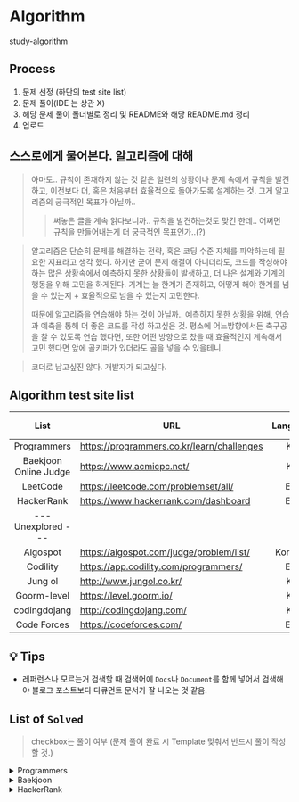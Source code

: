# Algorithm
study-algorithm

## Process
1. 문제 선정 (하단의 test site list)
2. 문제 풀이(IDE 는 상관 X)
3. 해당 문제 풀이 폴더별로 정리 및 README와 해당 README.md 정리
4. 업로드

## 스스로에게 물어본다. 알고리즘에 대해  
> 아마도.. 규칙이 존재하지 않는 것 같은 일련의 상황이나 문제 속에서 규칙을 발견하고, 이전보다 더, 혹은 처음부터 효율적으로 돌아가도록 설계하는 것.
> 그게 알고리즘의 궁극적인 목표가 아닐까..
>> 써놓은 글을 계속 읽다보니까.. 규칙을 발견하는것도 맞긴 한데.. 어쩌면 규칙을 만들어내는게 더 궁극적인 목표인가..(?)

> 알고리즘은 단순히 문제를 해결하는 전략, 혹은 코딩 수준 자체를 파악하는데 필요한 지표라고 생각 했다.
> 하지만 굳이 문제 해결이 아니더라도, 코드를 작성해야하는 많은 상황속에서 예측하지 못한 상황들이 발생하고, 더 나은 설계와 기계의 행동을 위해 고민을 하게된다.
> 기계는 늘 한계가 존재하고, 어떻게 해야 한계를 넘을 수 있는지 + 효율적으로 넘을 수 있는지 고민한다.
>
> 때문에 알고리즘을 연습해야 하는 것이 아닐까.. 예측하지 못한 상황을 위해, 연습과 예측을 통해 더 좋은 코드를 작성 하고싶은 것.
> 평소에 어느방향에서든 축구공을 찰 수 있도록 연습 했다면, 또한 어떤 방향으로 찼을 때 효율적인지 계속해서 고민 했다면 앞에 골키퍼가 있더라도 골을 넣을 수 있을테니.

> 코더로 남고싶진 않다. 개발자가 되고싶다.

## Algorithm test site list
|         List          | URL                                        | Language | Remarks |         My own         |
| :-------------------: | ------------------------------------------ | :------: | :-----: | :--------------------: |
|      Programmers      | https://programmers.co.kr/learn/challenges |   Kor    |         |                        |
| Baekjoon Online Judge | https://www.acmicpc.net/                   |   Kor    |         |  [Link][my_Baekjoon]   |
|       LeetCode        | https://leetcode.com/problemset/all/       |   Eng    |         |  [Link][my_Leetcode]   |
|      HackerRank       | https://www.hackerrank.com/dashboard       |   Eng    |         | [Link][my_Programmers] |
|  --- Unexplored ---   |                                            |          |         |                        |
|       Algospot        | https://algospot.com/judge/problem/list/   | Kor+Eng  |         |  [Link][my_Algospot]   |
|       Codility        | https://app.codility.com/programmers/      |   Eng    |         |                        |
|        Jung ol        | http://www.jungol.co.kr/                   |   Kor    |         |                        |
|      Goorm-level      | https://level.goorm.io/                    |   Kor    |         |                        |
|     codingdojang      | http://codingdojang.com/                   |   Kor    |         |                        |
|      Code Forces      | https://codeforces.com/                    |   Eng    |         |                        |

[my_Baekjoon]: https://www.acmicpc.net/user/dnr1105
[my_Programmers]: https://www.hackerrank.com/dnr1105
[my_Algospot]: https://algospot.com/user/profile/92448
[my_Leetcode]: https://leetcode.com/dnr1105/

## :bulb: Tips
- 레퍼런스나 모르는거 검색할 때 검색어에 `Docs`나 `Document`를 함께 넣어서 검색해야 블로그 포스트보다 다큐먼트 문서가 잘 나오는 것 같음.

## List of `Solved`
> checkbox는 풀이 여부 (문제 풀이 완료 시 Template 맞춰서 반드시 풀이 작성 할 것.)

<details><summary>Programmers</summary>

### Level 2
- [ ] [42583 - 다리를 지나는 트럭](https://programmers.co.kr/learn/courses/30/lessons/42583)
- [x] [60057 - 문자열 압축](https://programmers.co.kr/learn/courses/30/lessons/60057)

### Level 1
- [x] [12901 - 2016년](https://programmers.co.kr/learn/courses/30/lessons/12901)
- [x] [12903 - 가운데 글자 가져오기](https://programmers.co.kr/learn/courses/30/lessons/12903)
- [x] [12906 - 같은 숫자는 싫어](https://programmers.co.kr/learn/courses/30/lessons/12906)
- [x] [12910 - 나누어 떨어지는 숫자 배열](https://programmers.co.kr/learn/courses/30/lessons/12910)
- [x] [12912 - 두 정수 사이의 합](https://programmers.co.kr/learn/courses/30/lessons/12912)
- [x] [12915 - 문자열 내 마음대로 정렬하기](https://programmers.co.kr/learn/courses/30/lessons/12915)
- [x] [12916 - 문자열 내 p와 y의 개수](https://programmers.co.kr/learn/courses/30/lessons/12916)
- [ ] [12917 - 문자열 내림차순으로 배치하기](https://programmers.co.kr/learn/courses/30/lessons/12917)
- [x] [12918 - 문자열 다루기 기본](https://programmers.co.kr/learn/courses/30/lessons/12918)
- [x] [12919 - 서울에서 김서방 찾기](https://programmers.co.kr/learn/courses/30/lessons/12919)
- [x] [12921 - 소수 찾기](https://programmers.co.kr/learn/courses/30/lessons/12921)
- [x] [12922 - 수박수박수박수박수박수?](https://programmers.co.kr/learn/courses/30/lessons/12922)
- [x] [12925 - 문자열을 정수로 바꾸기](https://programmers.co.kr/learn/courses/30/lessons/12925)
- [ ] [12926 - 시저 암호](https://programmers.co.kr/learn/courses/30/lessons/12926)
- [x] [12928 - 약수의 합](https://programmers.co.kr/learn/courses/30/lessons/12928)
- [x] [12930 - 이상한 문자 만들기](https://programmers.co.kr/learn/courses/30/lessons/12930)
- [x] [12931 - 자릿수 더하기](https://programmers.co.kr/learn/courses/30/lessons/12931)
- [x] [12932 - 자연수 뒤집어 배열로 만들기](https://programmers.co.kr/learn/courses/30/lessons/12932)
- [ ] [12933 - 정수 내림차순으로 배치하기](https://programmers.co.kr/learn/courses/30/lessons/12933)
- [ ] [12934 - 정수 제곱근 판별](https://programmers.co.kr/learn/courses/30/lessons/12934)
- [ ] [12935 - 제일 작은 수 제거하기](https://programmers.co.kr/learn/courses/30/lessons/12935)
- [x] [12937 - 짝수와 홀수](https://programmers.co.kr/learn/courses/30/lessons/12937)
- [ ] [12940 - 최대공약수와 최소공배수](https://programmers.co.kr/learn/courses/30/lessons/12940)
- [ ] [12943 - 콜라츠 추측](https://programmers.co.kr/learn/courses/30/lessons/12943)
- [x] [12944 - 평균 구하기](https://programmers.co.kr/learn/courses/30/lessons/12944)
- [x] [12947 - 하샤드 수](https://programmers.co.kr/learn/courses/30/lessons/12947)
- [ ] [12948 - 핸드폰 번호 가리기](https://programmers.co.kr/learn/courses/30/lessons/12948)
- [ ] [12950 - 행렬의 덧셈](https://programmers.co.kr/learn/courses/30/lessons/12950)
- [x] [12954 - x만큼 간격이 있는 n개의 숫자](https://programmers.co.kr/learn/courses/30/lessons/12954)
- [x] [12969 - 직사각형 별찍기](https://programmers.co.kr/learn/courses/30/lessons/12969)
- [x] [42576 - 완주하지 못한 선수](https://programmers.co.kr/learn/courses/30/lessons/42576)
- [x] [42748 - K번째수](https://programmers.co.kr/learn/courses/30/lessons/42748)
- [x] [42840 - 모의고사](https://programmers.co.kr/learn/courses/30/lessons/42840)
- [ ] [42862 - 체육복](https://programmers.co.kr/learn/courses/30/lessons/42862)

</details>

<details><summary>Baekjoon</summary>

</details>

<details><summary>HackerRank</summary>

</details>

[/Baekjoon]: ./baekjoon
[/Programmers]: ./programmers
[/HackerRank]: ./hackerrank


